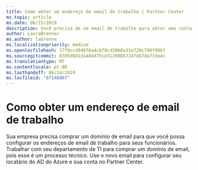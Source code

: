 ```yaml
---
title: Como obter um endereço de email de trabalho | Partner Center
ms.topic: article
ms.date: 06/15/2019
description: Você precisa de um email de trabalho para obter uma conta do Azure AD no Partner Center
author: LauraBrenner
ms.author: labrenne
ms.localizationpriority: medium
ms.openlocfilehash: 17f9ccd948f6a4cbf8cd2068a31e720c790f986f
ms.sourcegitcommit: 8305d8d1da404d75ce3120085724fe67da733eec
ms.translationtype: MT
ms.contentlocale: pt-BR
ms.lasthandoff: 06/14/2019
ms.locfileid: "67146067"
---
```

# <a name="how-to-get-a-work-email-address"></a>Como obter um endereço de email de trabalho

Sua empresa precisa comprar um domínio de email para que você possa configurar os endereços de email de trabalho para seus funcionários. Trabalhar com seu departamento de TI para comprar um domínio de email, pois esse é um processo técnico. Use o novo email para configurar seu locatário do AD do Azure e sua conta no Partner Center.
